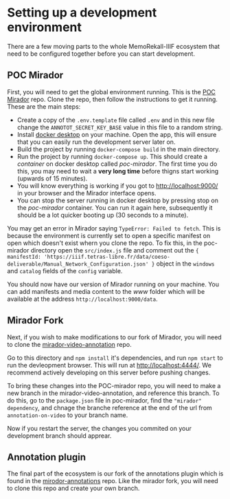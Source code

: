 # Setting up a development environment

There are a few moving parts to the whole MemoRekall-IIIF ecosystem that need to be configured together before you can start development.

## POC Mirador

First, you will need to get the global environment running. This is the [POC Mirador](https://gitlab.tetras-libre.fr/iiif/POC-mirador) repo. Clone the repo, then follow the instructions to get it running. These are the main steps:

- Create a copy of the `.env.template` file called `.env` and in this new file change the `ANNOTOT_SECRET_KEY_BASE` value in this file to a random string.
- Install [docker desktop](https://www.docker.com/products/docker-desktop/) on your machine. Open the app, this will ensure that you can easily run the development server later on.
- Build the project by running `docker-compose build` in the main directory.
- Run the project by running `docker-compose up`. This should create a _container_ on docker desktop called _poc-mirador_. The first time you do this, you may need to wait a **very long time** before thigns start working (upwards of 15 minutes).
- You will know everything is working if you got to [http://localhost:9000/](http://localhost:9000/) in your browser and the Mirador interface opens.
- You can stop the server running in docker desktop by pressing stop on the _poc-mirador_ container. You can run it again here, subsequently it should be a lot quicker booting up (30 seconds to a minute).

You may get an error in Mirador saying `TypeError: Failed to fetch`. This is because the environment is currently set to open a specific manifest on open which doesn't exist whern you clone the repo. To fix this, in the poc-mirador directory open the `src/index.js` file and comment out the `{ manifestId: 'https://iiif.tetras-libre.fr/data/coeso-deliverable/Manual_Network_Configuration.json' }` object in the `windows` and `catalog` fields of the `config` variable.

You should now have our version of Mirador running on your machine. You can add manifests and media content to the _www_ folder which will be available at the address `http://localhost:9000/data`.

## Mirador Fork

Next, if you wish to make modifications to our fork of Mirador, you will need to clone the [mirador-video-annotation](https://gitlab.tetras-libre.fr/iiif/mirador-video-annotation) repo. 

Go to this directory and `npm install` it's dependencies, and run `npm start` to run the devleopment browser. This will run at [http://localhost:4444/](http://localhost:4444/). We recommend actively developing on this server before pushing changes.

To bring these changes into the POC-mirador repo, you will need to make a new branch in the mirador-video-annotation, and reference this branch. To do this, go to the `package.json` file in poc-mirador, find the `"mirador"` `dependency`, and chnage the branche reference at the end of the url from `annotation-on-video` to your branch name.

Now if you restart the server, the changes you commited on your development branch should apprear.

## Annotation plugin

The final part of the ecosystem is our fork of the annotations plugin which is found in the [mirodor-annotations](https://gitlab.tetras-libre.fr/iiif/mirador-annotations) repo. Like the mirador fork, you will need to clone this repo and create your own branch. 